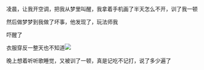 凌晨，让我开空调，把我从梦里叫醒，我拿着手机画了半天怎么不开，训了我一顿

然后做梦梦到我做了坏事，他发现了，玩法师我

吓醒了

衣服穿反一整天也不知道![](http://upload-images.jianshu.io/upload_images/6904315-cac80ddc6ca9857c.jpg?imageMogr2/auto-orient/strip%7CimageView2/2/w/1080/q/50)


晚上想着听听歌睡觉，又被训了一顿，真是记吃不记打，说了多少遍了
